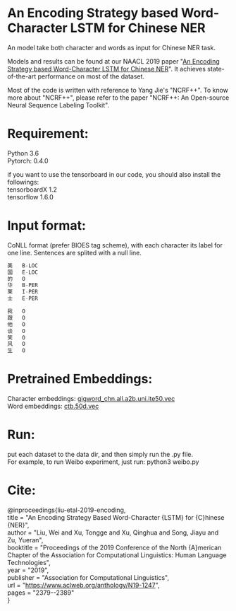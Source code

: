 An Encoding Strategy based Word-Character LSTM for Chinese NER
=============================================================
An model take both character and words as input for Chinese NER task.  
  
  
Models and results can be found at our NAACL 2019 paper "[An Encoding Strategy based Word-Character LSTM for Chinese NER](https://www.aclweb.org/anthology/papers/N/N19/N19-1247/)". It achieves state-of-the-art performance on most of the dataset.  


Most of the code is written with reference to Yang Jie's "NCRF++". To know more about "NCRF++", please refer to the paper "NCRF++: An Open-source Neural Sequence Labeling Toolkit".   


Requirement:
============================
Python 3.6  
Pytorch: 0.4.0  

if you want to use the tensorboard in our code, you should also install the followings:  
tensorboardX 1.2  
tensorflow 1.6.0


Input format:
=============================
CoNLL format (prefer BIOES tag scheme), with each character its label for one line. Sentences are splited with a null line.  
```cpp
美   B-LOC  
国   E-LOC  
的   O  
华   B-PER  
莱   I-PER  
士   E-PER  

我   O  
跟   O  
他   O  
谈   O  
笑   O  
风   O  
生   O   
```    

Pretrained Embeddings:
===============
Character embeddings: [gigword_chn.all.a2b.uni.ite50.vec](https://pan.baidu.com/s/1pLO6T9D)  
Word embeddings: [ctb.50d.vec](https://pan.baidu.com/s/1pLO6T9D)  


Run:
============
put each dataset to the data dir, and then simply run the .py file.   
For example, to run Weibo experiment, just run: python3 weibo.py

Cite:
========
@inproceedings{liu-etal-2019-encoding, \
    title = "An Encoding Strategy Based Word-Character {LSTM} for {C}hinese {NER}", \
    author = "Liu, Wei  and
      Xu, Tongge  and
      Xu, Qinghua  and
      Song, Jiayu  and
      Zu, Yueran", \
    booktitle = "Proceedings of the 2019 Conference of the North {A}merican Chapter of the Association for Computational Linguistics: Human Language Technologies", \
    year = "2019", \
    publisher = "Association for Computational Linguistics", \
    url = "https://www.aclweb.org/anthology/N19-1247", \
    pages = "2379--2389" \
}

